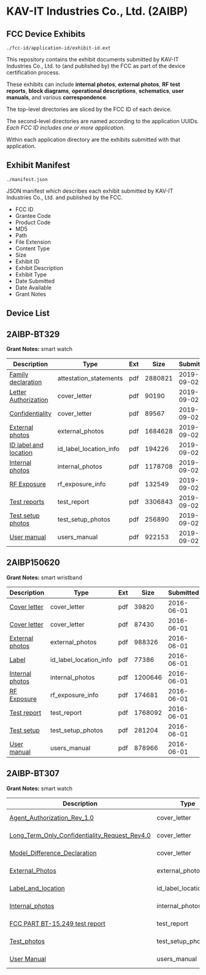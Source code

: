 # KAV-IT Industries Co., Ltd. (2AIBP)
## FCC Device Exhibits

```
./fcc-id/application-id/exhibit-id.ext
```

This repository contains the exhibit documents submitted by KAV-IT Industries Co., Ltd. to (and published by) the FCC as part of the device certification process.

These exhibits can include **internal photos**, **external photos**, **RF test reports**, **block diagrams**, **operational descriptions**, **schematics**, **user manuals**, and various **correspondence**.

The top-level directories are sliced by the FCC ID of each device.

The second-level directories are named according to the application UUIDs. *Each FCC ID includes one or more application.*

Within each application directory are the exhibits submitted with that application. 

## Exhibit Manifest

```
./manifest.json
```

JSON manifest which describes each exhibit submitted by KAV-IT Industries Co., Ltd. and published by the FCC.

- FCC ID
- Grantee Code
- Product Code
- MD5
- Path
- File Extension
- Content Type
- Size
- Exhibit ID
- Exhibit Description
- Exhibit Type
- Date Submitted
- Date Available
- Grant Notes

## Device List
## 2AIBP-BT329
**Grant Notes:** smart watch

| Description | Type | Ext | Size | Submitted | Available |
| ----------- | ---- | --- | ---- | --------- | --------- |
| [Family declaration](2AIBP-BT329/48446ceb9a786328cd06020596a70e9d/4424985.pdf) | attestation_statements | pdf | 2880821 | 2019-09-02 | 2019-09-03 |
| [Letter Authorization](2AIBP-BT329/48446ceb9a786328cd06020596a70e9d/4424974.pdf) | cover_letter | pdf | 90190 | 2019-09-02 | 2019-09-03 |
| [Confidentiality](2AIBP-BT329/48446ceb9a786328cd06020596a70e9d/4424975.pdf) | cover_letter | pdf | 89567 | 2019-09-02 | 2019-09-03 |
| [External photos](2AIBP-BT329/48446ceb9a786328cd06020596a70e9d/4424976.pdf) | external_photos | pdf | 1684628 | 2019-09-02 | 2019-09-03 |
| [ID label and location](2AIBP-BT329/48446ceb9a786328cd06020596a70e9d/4424978.pdf) | id_label_location_info | pdf | 194226 | 2019-09-02 | 2019-09-03 |
| [Internal photos](2AIBP-BT329/48446ceb9a786328cd06020596a70e9d/4424977.pdf) | internal_photos | pdf | 1178708 | 2019-09-02 | 2019-09-03 |
| [RF Exposure](2AIBP-BT329/48446ceb9a786328cd06020596a70e9d/4424986.pdf) | rf_exposure_info | pdf | 132549 | 2019-09-02 | 2019-09-03 |
| [Test reports](2AIBP-BT329/48446ceb9a786328cd06020596a70e9d/4424982.pdf) | test_report | pdf | 3306843 | 2019-09-02 | 2019-09-03 |
| [Test setup photos](2AIBP-BT329/48446ceb9a786328cd06020596a70e9d/4424983.pdf) | test_setup_photos | pdf | 256890 | 2019-09-02 | 2019-09-03 |
| [User manual](2AIBP-BT329/48446ceb9a786328cd06020596a70e9d/4424984.pdf) | users_manual | pdf | 922153 | 2019-09-02 | 2019-09-03 |
## 2AIBP150620
**Grant Notes:** smart wristband

| Description | Type | Ext | Size | Submitted | Available |
| ----------- | ---- | --- | ---- | --------- | --------- |
| [Cover letter](2AIBP150620/eddf9155f45ce6f077d56ea2fdea7ae9/3013640.pdf) | cover_letter | pdf | 39820 | 2016-06-01 | 2016-06-01 |
| [Cover letter](2AIBP150620/eddf9155f45ce6f077d56ea2fdea7ae9/3013641.pdf) | cover_letter | pdf | 87430 | 2016-06-01 | 2016-06-01 |
| [External photos](2AIBP150620/eddf9155f45ce6f077d56ea2fdea7ae9/3013642.pdf) | external_photos | pdf | 988326 | 2016-06-01 | 2016-06-01 |
| [Label](2AIBP150620/eddf9155f45ce6f077d56ea2fdea7ae9/3013643.pdf) | id_label_location_info | pdf | 77386 | 2016-06-01 | 2016-06-01 |
| [Internal photos](2AIBP150620/eddf9155f45ce6f077d56ea2fdea7ae9/3013644.pdf) | internal_photos | pdf | 1200646 | 2016-06-01 | 2016-06-01 |
| [RF Exposure](2AIBP150620/eddf9155f45ce6f077d56ea2fdea7ae9/3013646.pdf) | rf_exposure_info | pdf | 174681 | 2016-06-01 | 2016-06-01 |
| [Test report](2AIBP150620/eddf9155f45ce6f077d56ea2fdea7ae9/3013648.pdf) | test_report | pdf | 1768092 | 2016-06-01 | 2016-06-01 |
| [Test setup](2AIBP150620/eddf9155f45ce6f077d56ea2fdea7ae9/3013649.pdf) | test_setup_photos | pdf | 281204 | 2016-06-01 | 2016-06-01 |
| [User manual](2AIBP150620/eddf9155f45ce6f077d56ea2fdea7ae9/3013650.pdf) | users_manual | pdf | 878966 | 2016-06-01 | 2016-06-01 |
## 2AIBP-BT307
**Grant Notes:** smart watch

| Description | Type | Ext | Size | Submitted | Available |
| ----------- | ---- | --- | ---- | --------- | --------- |
| [Agent_Authorization_Rev_1.0](2AIBP-BT307/3b02573cc8720d5d8c11548c5eaafaed/3974128.pdf) | cover_letter | pdf | 12929 | 2018-08-23 | 2018-08-23 |
| [Long_Term_Only_Confidentiality_Request_Rev4.0](2AIBP-BT307/3b02573cc8720d5d8c11548c5eaafaed/3974130.pdf) | cover_letter | pdf | 15593 | 2018-08-23 | 2018-08-23 |
| [Model_Difference_Declaration](2AIBP-BT307/3b02573cc8720d5d8c11548c5eaafaed/3974132.pdf) | cover_letter | pdf | 1997267 | 2018-08-23 | 2018-08-23 |
| [External_Photos](2AIBP-BT307/3b02573cc8720d5d8c11548c5eaafaed/3974126.pdf) | external_photos | pdf | 777965 | 2018-08-23 | 2018-08-23 |
| [Label_and_location](2AIBP-BT307/3b02573cc8720d5d8c11548c5eaafaed/3974131.pdf) | id_label_location_info | pdf | 142324 | 2018-08-23 | 2018-08-23 |
| [Internal_photos](2AIBP-BT307/3b02573cc8720d5d8c11548c5eaafaed/3974127.pdf) | internal_photos | pdf | 594279 | 2018-08-23 | 2018-08-23 |
| [FCC PART BT-15.249 test report](2AIBP-BT307/3b02573cc8720d5d8c11548c5eaafaed/3974129.pdf) | test_report | pdf | 1002218 | 2018-08-23 | 2018-08-23 |
| [Test_photos](2AIBP-BT307/3b02573cc8720d5d8c11548c5eaafaed/3974125.pdf) | test_setup_photos | pdf | 173092 | 2018-08-23 | 2018-08-23 |
| [User Manual](2AIBP-BT307/3b02573cc8720d5d8c11548c5eaafaed/3974134.pdf) | users_manual | pdf | 3072457 | 2018-08-23 | 2018-08-23 |
